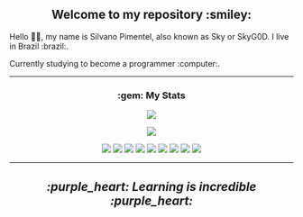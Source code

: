 <h2 align="center" >Welcome to my repository :smiley:</h2>

<p>
  Hello 👋🏾, my name is Silvano Pimentel, also known as Sky or SkyG0D. I live in Brazil :brazil:.
</p>
<p>
  Currently studying to become a programmer :computer:.
</p>

---

<h3 align="center" >:gem: My Stats</h3>

<p align="center" >
  <a href="https://github.com/SkyG0D/github-readme-stats)" >
    <img src="https://github-readme-stats.vercel.app/api/top-langs/?username=SkyG0D&show_icons=true&theme=dracula&layout=compact" />
  </a>
</p>

<p align="center" >
  <a href="https://github.com/SkyG0D/github-readme-stats)" >
    <img src="https://github-readme-stats.vercel.app/api?username=SkyG0D&show_icons=true&theme=dracula" />
  </a>
</p>

<p align="center" width="100px" >
  <img src="https://img.shields.io/badge/-Java-FF6E96?&logo=Java&logoColor=fff" />
  <img src="https://img.shields.io/badge/-Spring-7B1FA2?&logo=Spring&logoColor=fff" />
  <img src="https://img.shields.io/badge/-JavaScript-FF6E96?&logo=JavaScript&logoColor=fff" />
  <img src="https://img.shields.io/badge/-TypeScript-7B1FA2?&logo=TypeScript&logoColor=fff" />
  <img src="https://img.shields.io/badge/-HTML5-FF6E96?&logo=HTML5&logoColor=fff" />
  <img src="https://img.shields.io/badge/-CSS3-FF6E96?&logo=CSS3&logoColor=fff" />
  <img src="https://img.shields.io/badge/-Sass-7B1FA2?&logo=Sass&logoColor=fff" />
  <img src="https://img.shields.io/badge/-MySql-7B1FA2?&logo=MySql&logoColor=fff" />
  <img src="https://img.shields.io/badge/-Git-7B1FA2?&logo=Git&logoColor=fff" />
<p>

---

<h2 align="center" ><i>:purple_heart: Learning is incredible :purple_heart:</i></h2>

<!--
**SkyG0D/SkyG0D** is a ✨ _special_ ✨ repository because its `README.md` (this file) appears on your GitHub profile.

Here are some ideas to get you started:

- 🌱 I’m currently learning ...
- 👯 I’m looking to collaborate on ...
- 🤔 I’m looking for help with ...
- 💬 Ask me about ...
- 📫 How to reach me: ...
- 😄 Pronouns: ...
- ⚡ Fun fact: ...
-->
